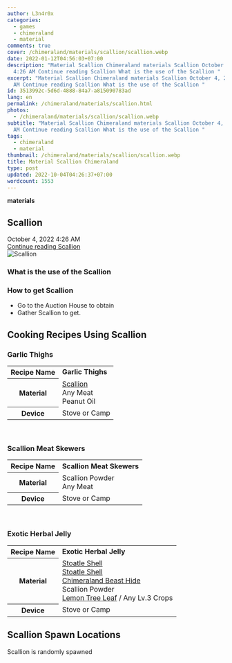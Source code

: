```yaml
---
author: L3n4r0x
categories:
  - games
  - chimeraland
  - material
comments: true
cover: /chimeraland/materials/scallion/scallion.webp
date: 2022-01-12T04:56:03+07:00
description: "Material Scallion Chimeraland materials Scallion October 4, 2022
  4:26 AM Continue reading Scallion What is the use of the Scallion "
excerpt: "Material Scallion Chimeraland materials Scallion October 4, 2022 4:26
  AM Continue reading Scallion What is the use of the Scallion "
id: 3513992c-5d6d-4888-84a7-a815090783ad
lang: en
permalink: /chimeraland/materials/scallion.html
photos:
  - /chimeraland/materials/scallion/scallion.webp
subtitle: "Material Scallion Chimeraland materials Scallion October 4, 2022 4:26
  AM Continue reading Scallion What is the use of the Scallion "
tags:
  - chimeraland
  - material
thumbnail: /chimeraland/materials/scallion/scallion.webp
title: Material Scallion Chimeraland
type: post
updated: 2022-10-04T04:26:37+07:00
wordcount: 1553
---
```


<link
  rel="stylesheet"
  href="https://rawcdn.githack.com/dimaslanjaka/Web-Manajemen/870a349/css/bootstrap-5-3-0-alpha3-wrapper.css"
/>
<section id="bootstrap-wrapper">
  <div data-bs-theme="dark">
    <div
      class="row g-0 border rounded overflow-hidden flex-md-row mb-4 shadow-sm position-relative bg-dark text-light"
    >
      <div class="col p-4 d-flex flex-column position-static">
        <strong class="d-inline-block mb-2 text-success">materials</strong>
        <h2 class="mb-0">Scallion</h2>
        <div class="mb-1 text-muted">October 4, 2022 4:26 AM</div>
        <a
          href="/chimeraland/materials/scallion.html"
          class="stretched-link d-none text-primary"
          >Continue reading Scallion</a
        >
      </div>
      <div class="col-auto d-none d-md-block d-lg-block">
        <img
          src="https://www.webmanajemen.com/chimeraland/materials/scallion/scallion.webp"
          alt="Scallion"
        />
      </div>
    </div>
    <div class="row">
      <div class="col-lg-6 col-12 mb-2">
        <div class="card">
          <div class="card-body">
            <h3 class="card-title">What is the use of the Scallion</h3>
            <div class="card-text"><ul></ul></div>
          </div>
        </div>
      </div>
      <div class="col-lg-6 col-12 mb-2">
        <div class="card">
          <div class="card-body">
            <h3 class="card-title">How to get Scallion</h3>
            <div class="card-text">
              <ul>
                <li>Go to the Auction House to obtain</li>
                <li>Gather Scallion to get.</li>
              </ul>
            </div>
          </div>
        </div>
      </div>
      <div class="col-12 mb-2">
        <h2 id="cookable">Cooking Recipes Using Scallion</h2>
        <div id="recipe-garlic-thighs">
          <h3 id="item-garlic-thighs">Garlic Thighs</h3>
          <div class="mb-2">
            <table class="table">
              <tr>
                <th>Recipe Name</th>
                <td><b>Garlic Thighs</b></td>
              </tr>
              <tr>
                <th>Material</th>
                <td>
                  <a
                    class="text-decoration-none text-primary"
                    href="/chimeraland/materials/scallion.html"
                    >Scallion</a
                  ><br />Any Meat<br />Peanut Oil
                </td>
              </tr>
              <tr>
                <th>Device</th>
                <td>Stove or Camp</td>
              </tr>
            </table>
          </div>
        </div>
        <br />
        <div id="recipe-scallion-meat-skewers">
          <h3 id="item-scallion-meat-skewers">Scallion Meat Skewers</h3>
          <div class="mb-2">
            <table class="table">
              <tr>
                <th>Recipe Name</th>
                <td><b>Scallion Meat Skewers</b></td>
              </tr>
              <tr>
                <th>Material</th>
                <td>Scallion Powder<br />Any Meat</td>
              </tr>
              <tr>
                <th>Device</th>
                <td>Stove or Camp</td>
              </tr>
            </table>
          </div>
        </div>
        <br />
        <div id="recipe-exotic-herbal-jelly">
          <h3 id="item-exotic-herbal-jelly">Exotic Herbal Jelly</h3>
          <div class="mb-2">
            <table class="table">
              <tr>
                <th>Recipe Name</th>
                <td><b>Exotic Herbal Jelly</b></td>
              </tr>
              <tr>
                <th>Material</th>
                <td>
                  <a
                    class="text-decoration-none text-primary"
                    href="/chimeraland/materials/stoatle-shell.html"
                    >Stoatle Shell</a
                  ><br /><a
                    class="text-decoration-none text-primary"
                    href="/chimeraland/materials/stoatle-shell.html"
                    >Stoatle Shell</a
                  ><br /><a
                    class="text-decoration-none text-primary"
                    href="/chimeraland/materials/chimeraland-beast-hide.html"
                    >Chimeraland Beast Hide</a
                  ><br />Scallion Powder<br /><a
                    class="text-decoration-none text-primary"
                    href="/chimeraland/materials/lemon-tree-leaf.html"
                    >Lemon Tree Leaf</a
                  ><span> / </span>Any Lv.3 Crops
                </td>
              </tr>
              <tr>
                <th>Device</th>
                <td>Stove or Camp</td>
              </tr>
            </table>
          </div>
        </div>
      </div>
      <div class="col-12 mb-2">
        <h2>Scallion Spawn Locations</h2>
        <p>Scallion is randomly spawned</p>
      </div>
    </div>
  </div>
</section>